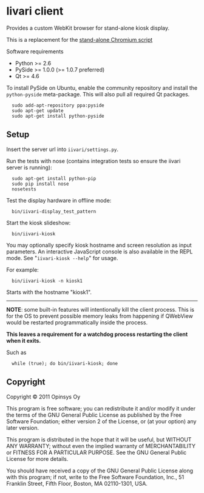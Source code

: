 Iivari client
=============
Provides a custom WebKit browser for stand-alone kiosk display.

This is a replacement for the [stand-alone Chromium script](https://github.com/opinsys/iivari/wiki/Client-installation-instructions)

Software requirements

*   Python >= 2.6
*   PySide >= 1.0.0 (>= 1.0.7 preferred)
*   Qt >= 4.6

To install PySide on Ubuntu, enable the community repository and install the `python-pyside` meta-package. This will also pull all required Qt packages.

      sudo add-apt-repository ppa:pyside
      sudo apt-get update
      sudo apt-get install python-pyside

Setup
-----

Insert the server url into `iivari/settings.py`.

Run the tests with nose (contains integration tests so ensure the iivari server is running):

      sudo apt-get install python-pip
      sudo pip install nose
      nosetests

Test the display hardware in offline mode:

      bin/iivari-display_test_pattern

Start the kiosk slideshow:

      bin/iivari-kiosk

You may optionally specify kiosk hostname and screen resolution as input parameters. An interactive JavaScript console is also available in the REPL mode. See "`iivari-kiosk --help`" for usage.

For example:

      bin/iivari-kiosk -n kiosk1

Starts with the hostname "kiosk1".

* * *
**NOTE**: some built-in features will intentionally kill the client process.
This is for the OS to prevent possible memory leaks from happening if QWebView would be restarted programmatically inside the process.

**This leaves a requirement for a watchdog process restarting the client when it exits.**

Such as

      while (true); do bin/iivari-kiosk; done


Copyright
---------

Copyright © 2011 Opinsys Oy

This program is free software; you can redistribute it and/or modify it 
under the terms of the GNU General Public License as published by the 
Free Software Foundation; either version 2 of the License, or (at your 
option) any later version.

This program is distributed in the hope that it will be useful, but 
WITHOUT ANY WARRANTY; without even the implied warranty of 
MERCHANTABILITY or FITNESS FOR A PARTICULAR PURPOSE. See the GNU General 
Public License for more details.

You should have received a copy of the GNU General Public License along 
with this program; if not, write to the Free Software Foundation, Inc., 
51 Franklin Street, Fifth Floor, Boston, MA 02110-1301, USA.

